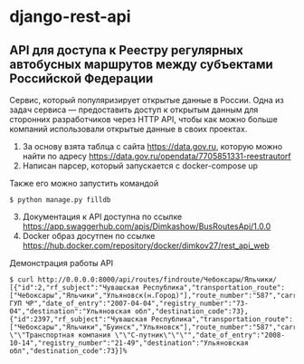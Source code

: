 # django-rest-api

## API для доступа к Реестру регулярных автобусных маршрутов между субъектами Российской Федерации

Сервис, который популяризирует открытые данные в России. 
Одна из задач сервиса — предоставить доступ к открытым данным 
для сторонних разработчиков через HTTP API, чтобы как можно больше 
компаний использовали открытые данные в своих проектах.

1. За основу взята таблца с сайта https://data.gov.ru, которую можно найти по адресу https://data.gov.ru/opendata/7705851331-reestrautorf
2. Написан парсер, который запускается с docker-compose up

Также его можно запустить командой 
```console
$ python manage.py filldb
```
3. Документация к API доступна по ссылке https://app.swaggerhub.com/apis/Dimkashow/BusRoutesApi/1.0.0
4. Docker образ досутпен по ссылке https://hub.docker.com/repository/docker/dimkov27/rest_api_web


Демонстрация работы API
```console
$ curl http://0.0.0.0:8000/api/routes/findroute/Чебоксары/Яльчики/
[{"id":2,"rf_subject":"Чувашская Республика","transportation_route":["Чебоксары","Яльчики","Ульяновск(н.Город)"],"route_number":"587","carrier":"Чувашавтотранс ГУП ЧР","date_of_entry":"2007-04-04","registry_number":"73-04","destination":"Ульяновская обл","destination_code":73},{"id":2397,"rf_subject":"Чувашская Республика","transportation_route":["Чебоксары","Яльчики","Буинск","Ульяновск"],"route_number":"587","carrier":"\"ООО \"\"Транспортная компания \"\"С-путник\"\"\"","date_of_entry":"2008-10-14","registry_number":"21-49","destination":"Ульяновская обл","destination_code":73}]%
```
 
